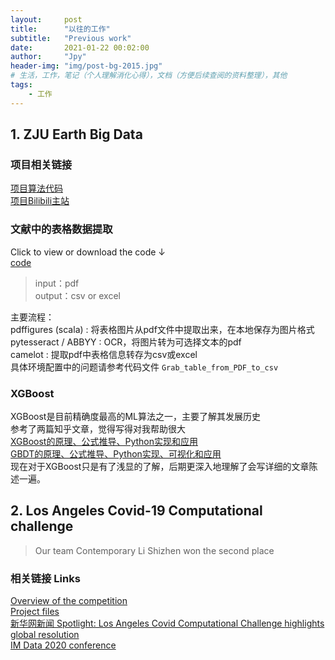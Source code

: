 ```yaml
---
layout:     post
title:      "以往的工作"
subtitle:   "Previous work"
date:       2021-01-22 00:02:00
author:     "Jpy"
header-img: "img/post-bg-2015.jpg"
# 生活，工作，笔记（个人理解消化心得），文档（方便后续查阅的资料整理），其他
tags:
    - 工作
---
```




## 1. ZJU Earth Big Data
### 项目相关链接
[项目算法代码](https://github.com/ZJUEarthData)  
[项目Bilibili主站](https://space.bilibili.com/616904352/)  

### 文献中的表格数据提取
Click to view or download the code ↓  
[code](https://github.com/Jia-py/Grab_table_from_PDF_to_csv)    

> input：pdf  
> output：csv or excel  


主要流程：  
pdffigures  (scala) : 将表格图片从pdf文件中提取出来，在本地保存为图片格式  
pytesseract / ABBYY : OCR，将图片转为可选择文本的pdf  
camelot : 提取pdf中表格信息转存为csv或excel  
具体环境配置中的问题请参考代码文件 `Grab_table_from_PDF_to_csv`  

### XGBoost
XGBoost是目前精确度最高的ML算法之一，主要了解其发展历史  
参考了两篇知乎文章，觉得写得对我帮助很大  
[XGBoost的原理、公式推导、Python实现和应用](https://zhuanlan.zhihu.com/p/162001079)  
[GBDT的原理、公式推导、Python实现、可视化和应用](https://zhuanlan.zhihu.com/p/280222403)  
现在对于XGBoost只是有了浅显的了解，后期更深入地理解了会写详细的文章陈述一遍。  

  

## 2. Los Angeles Covid-19 Computational challenge
> Our team Contemporary Li Shizhen won the second place  

### 相关链接 Links
[Overview of the competition](https://grmds.org/2020challenge)  
[Project files](https://grmds.org/node/729)  
[新华网新闻 Spotlight: Los Angeles Covid Computational Challenge highlights global resolution](http://www.xinhuanet.com/english/2020-06/18/c_139147313.htm)  
[IM Data 2020 conference](https://www.rmdslab.com/im-data-2020-schedule/)  